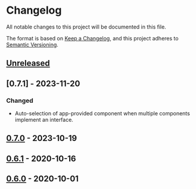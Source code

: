 # Changelog
All notable changes to this project will be documented in this file.

The format is based on [Keep a Changelog](https://keepachangelog.com/en/1.0.0/),
and this project adheres to [Semantic Versioning](https://semver.org/spec/v2.0.0.html).

## [Unreleased]

## [0.7.1] - 2023-11-20
### Changed

- Auto-selection of app-provided component when multiple components implement an
interface.

## [0.7.0] - 2023-10-19

## [0.6.1] - 2020-10-16

## [0.6.0] - 2020-10-01

[Unreleased]: https://github.com/jaredhanson/electrolyte/compare/v0.7.0...HEAD
[0.7.0]: https://github.com/jaredhanson/electrolyte/compare/v0.6.1...v0.7.0
[0.6.1]: https://github.com/jaredhanson/electrolyte/compare/v0.6.0...v0.6.1
[0.6.0]: https://github.com/jaredhanson/electrolyte/compare/v0.5.1...v0.6.0

